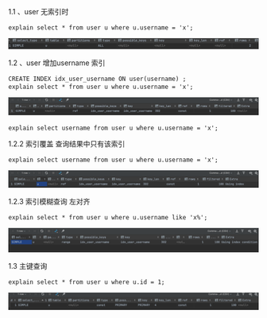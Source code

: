 1.1 、user 无索引时
````
explain select * from user u where u.username = 'x';
````
![](1.1.png)

1.2 、user 增加username 索引

````
CREATE INDEX idx_user_username ON user(username) ;
explain select * from user u where u.username = 'x';
````
![](1.2.png)
````
explain select username from user u where u.username = 'x';
````
1.2.2 索引覆盖 查询结果中只有该索引
````
explain select username from user u where u.username = 'x';
````
![](1.2.2.png)

1.2.3 索引模糊查询 左对齐
````
explain select * from user u where u.username like 'x%';

````
![](1.2.3.png)



1.3 主键查询
````
explain select * from user u where u.id = 1;
````
![](1.3.png)
